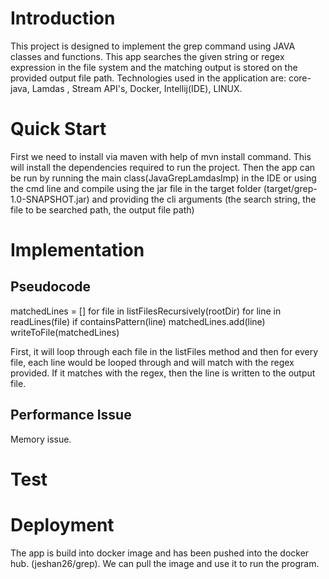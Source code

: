 # Introduction
This project is designed to implement the grep command using JAVA classes and functions.
This app searches the given string or regex expression in the file system and the matching output is stored 
on the provided output file path. Technologies used in the application are: core-java, Lamdas , Stream API's, Docker, Intellij(IDE), LINUX.

# Quick Start

First we need to install via maven with help of mvn install command. This will install the dependencies required to run the project.
Then the app can be run by running the main class(JavaGrepLamdasImp) in the IDE or using the cmd line and compile
using the jar file in the target folder (target/grep-1.0-SNAPSHOT.jar) and providing the cli arguments (the search string, the file to be searched path, the output file path)

# Implementation
## Pseudocode
 matchedLines = []
for file in listFilesRecursively(rootDir)
  for line in readLines(file)
      if containsPattern(line)
        matchedLines.add(line)
writeToFile(matchedLines)

First, it will loop through each file in the listFiles method and then for every file, each line would be looped through and will match 
with the regex provided. If it matches with the regex, then the line is written to the output file.

## Performance Issue
Memory issue.

# Test

# Deployment
The app is build into docker image and has been pushed into the docker hub. (jeshan26/grep). 
We can pull the image and use it to run the program. 

